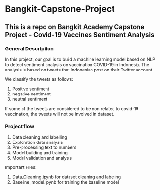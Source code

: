 # Bangkit-Capstone-Project
## **This is a repo on Bangkit Academy Capstone Project - Covid-19 Vaccines Sentiment Analysis**
### General Description
In this project, our goal is to build a machine learning model based on NLP to detect sentiment analysis on vaccination COVID-19 in Indonesia.
The analysis is based on tweets that Indonesian post on their Twitter account.

We classify the tweets as follows:
1. Positive sentiment
2. negative sentiment
3. neutral sentiment

If some of the tweets are considered to be non related to covid-19 vaccination, the tweets will not be involved in dataset.

### Project flow
1. Data cleaning and labelling
2. Exploration data analysis
3. Pre-processing text to numbers
4. Model building and training
5. Model validation and analysis

Important Files:
1. Data_Cleaning.ipynb for dataset cleaning and labeling
2. Baseline_model.ipynb for training the baseline model
